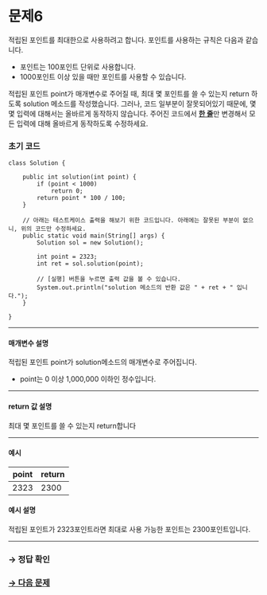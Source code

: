 # 문제6

적립된 포인트를 최대한으로 사용하려고 합니다. 포인트를 사용하는 규칙은 다음과 같습니다.

* 포인트는 100포인트 단위로 사용합니다.
* 1000포인트 이상 있을 때만 포인트를 사용할 수 있습니다.

적립된 포인트 point가 매개변수로 주어질 때, 최대 몇 포인트를 쓸 수 있는지 return 하도록 solution 메소드를 작성했습니다. 그러나, 코드 일부분이 잘못되어있기 때문에, 몇몇 입력에 대해서는 올바르게 동작하지 않습니다. 주어진 코드에서 <U>**한 줄**</U>만 변경해서 모든 입력에 대해 올바르게 동작하도록 수정하세요.

### 초기 코드

```
class Solution {

    public int solution(int point) {
        if (point < 1000)
            return 0;
        return point * 100 / 100;
    }
    
    // 아래는 테스트케이스 출력을 해보기 위한 코드입니다. 아래에는 잘못된 부분이 없으니, 위의 코드만 수정하세요.
    public static void main(String[] args) {
        Solution sol = new Solution();

        int point = 2323;
        int ret = sol.solution(point);
        
        // [실행] 버튼을 누르면 출력 값을 볼 수 있습니다.
        System.out.println("solution 메소드의 반환 값은 " + ret + " 입니다.");
    }

}
```

---

#### 매개변수 설명
적립된 포인트 point가 solution메소드의 매개변수로 주어집니다.

* point는 0 이상 1,000,000 이하인 정수입니다.

---

#### return 값 설명
최대 몇 포인트를 쓸 수 있는지 return합니다

---

#### 예시

| point | return |
|-------|-------|
| 2323 | 2300 |

#### 예시 설명

적립된 포인트가 2323포인트라면 최대로 사용 가능한 포인트는 2300포인트입니다.

---

### → 정답 확인

### [→ 다음 문제](https://github.com/tnehf18/cosPro/blob/main/java/ex_2nd/ex_2nd_04/no_07/desc_07.md "cosPro 2급 Java 4차 7번 문제")
